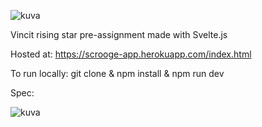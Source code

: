 ![kuva](https://user-images.githubusercontent.com/63008431/145826178-3d4dabc6-53a5-4088-80bd-7951b9d7da32.png)

Vincit rising star pre-assignment made with Svelte.js

Hosted at: https://scrooge-app.herokuapp.com/index.html

To run locally: git clone & npm install & npm run dev

Spec:

![kuva](https://user-images.githubusercontent.com/63008431/145826381-7bdc59af-4694-4862-8131-2db4e8a335aa.png)
